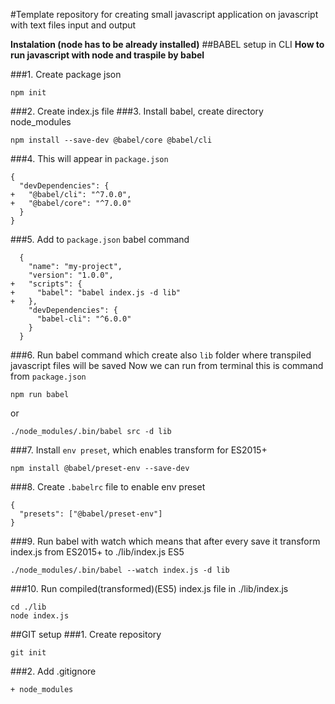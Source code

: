 #Template repository for creating small javascript application on javascript with text files input and output

**Instalation (node has to be already installed)**
##BABEL setup in CLI
**How to run javascript with node and traspile by babel**

###1. Create package json
```
npm init
```

###2. Create index.js file
###3. Install babel, create directory node_modules
```
npm install --save-dev @babel/core @babel/cli
```
###4. This will appear in ```package.json```
```
{
  "devDependencies": {
+   "@babel/cli": "^7.0.0",
+   "@babel/core": "^7.0.0"
  }
}
```

###5. Add to ```package.json``` babel command
```
  {
    "name": "my-project",
    "version": "1.0.0",
+   "scripts": {
+     "babel": "babel index.js -d lib"
+   },
    "devDependencies": {
      "babel-cli": "^6.0.0"
    }
  }
```
###6. Run babel command which create also ```lib``` folder where transpiled javascript files will be saved
Now we can run from terminal this is command from ```package.json```
``` 
npm run babel
```
or
```
./node_modules/.bin/babel src -d lib
```
###7. Install ```env preset```, which enables transform for ES2015+
```
npm install @babel/preset-env --save-dev
```
###8. Create ```.babelrc``` file to enable env preset
```
{
  "presets": ["@babel/preset-env"]
}
```
###9. Run babel with watch which means that after every save it transform index.js from ES2015+ to ./lib/index.js ES5
```
./node_modules/.bin/babel --watch index.js -d lib
```
###10. Run compiled(transformed)(ES5) index.js file in ./lib/index.js
```
cd ./lib
node index.js
```

##GIT setup
###1. Create repository
```
git init
```
###2. Add .gitignore
```
+ node_modules
```

